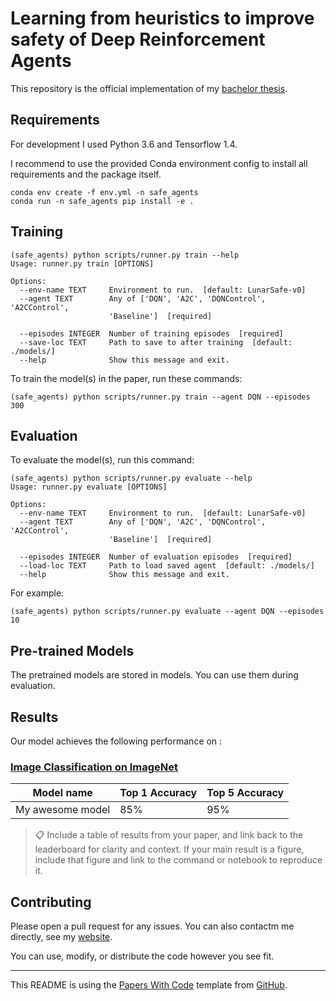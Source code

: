 # Learning from heuristics to improve safety of Deep Reinforcement Agents

This repository is the official implementation of my [bachelor thesis](https://).


## Requirements

For development I used Python 3.6 and Tensorflow 1.4.

I recommend to use the provided Conda environment config to install all requirements and the package itself.

```setup
conda env create -f env.yml -n safe_agents
conda run -n safe_agents pip install -e .
```


## Training


```train
(safe_agents) python scripts/runner.py train --help
Usage: runner.py train [OPTIONS]

Options:
  --env-name TEXT     Environment to run.  [default: LunarSafe-v0]
  --agent TEXT        Any of ['DQN', 'A2C', 'DQNControl', 'A2CControl',
                      'Baseline']  [required]

  --episodes INTEGER  Number of training episodes  [required]
  --save-loc TEXT     Path to save to after training  [default: ./models/]
  --help              Show this message and exit.

```

To train the model(s) in the paper, run these commands:

```train
(safe_agents) python scripts/runner.py train --agent DQN --episodes 300
```




## Evaluation

To evaluate the model(s), run this command:

```eval
(safe_agents) python scripts/runner.py evaluate --help
Usage: runner.py evaluate [OPTIONS]

Options:
  --env-name TEXT     Environment to run.  [default: LunarSafe-v0]
  --agent TEXT        Any of ['DQN', 'A2C', 'DQNControl', 'A2CControl',
                      'Baseline']  [required]

  --episodes INTEGER  Number of evaluation episodes  [required]
  --load-loc TEXT     Path to load saved agent  [default: ./models/]
  --help              Show this message and exit.

```

For example:

```train
(safe_agents) python scripts/runner.py evaluate --agent DQN --episodes 10
```


## Pre-trained Models

The pretrained models are stored in models. You can use them during evaluation.


## Results

Our model achieves the following performance on :

### [Image Classification on ImageNet](https://paperswithcode.com/sota/image-classification-on-imagenet)

| Model name         | Top 1 Accuracy  | Top 5 Accuracy |
| ------------------ |---------------- | -------------- |
| My awesome model   |     85%         |      95%       |

>📋  Include a table of results from your paper, and link back to the leaderboard for clarity and context. If your main result is a figure, include that figure and link to the command or notebook to reproduce it.


## Contributing

Please open a pull request for any issues. You can also contactm me directly, see my [website](https://melichar.xyz).

You can use, modify, or distribute the code however you see fit.

---

This README is using the [Papers With Code](https://paperswithcode.com/) template from [GitHub](https://github.com/paperswithcode/releasing-research-code).
